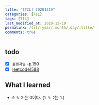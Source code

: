 ```yaml
---
title: "[TIL] 20201219"
categories: [TIL]
tags: [TIL]
last_modified_at: 2020-12-19
permalink: /til/:year/:month/:day/:title/
comments: true
---
```

## todo
- [X] `불렛저널` -p.150
- [X] [leetcode1588](https://leetcode.com/problems/sum-of-all-odd-length-subarrays/)

## What I learned
* `0 % 2` 는 0이다. (`1 % 2`는 1.)
